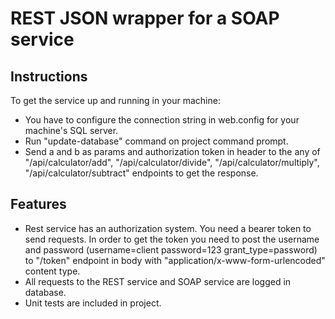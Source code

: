 # REST JSON wrapper for a SOAP service

## Instructions
  To get the service up and running in your machine:
   * You have to configure the connection string in web.config for your machine's SQL server.
   * Run "update-database" command on project command prompt.
   * Send a and b as params and authorization token in header to the any of "/api/calculator/add", "/api/calculator/divide", "/api/calculator/multiply", "/api/calculator/subtract" endpoints to get the response.
   
## Features
   * Rest service has an authorization system. You need a bearer token to send requests. In order to get the token you need to post the username and password (username=client password=123 grant_type=password) to "/token" endpoint in body with "application/x-www-form-urlencoded" content type.
   * All requests to the REST service and SOAP service are logged in database.
   * Unit tests are included in project.
